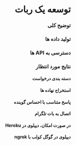 <div dir="rtl" align='right'>

# توسعه یک ربات 
### توضیح کلی
### تولید داده ها
### دسترسی به API ها
### نتایج مورد انتظار
#### دسته بندی درخواست
#### استخراج نهاده ها
#### پاسخ متناسب با احساس گوینده
#### اتصال به بات تلگرام
#### در صورت امکان، دیپلوی در Heroku
#### دیپلوی در گوگل کولب با ngrok
